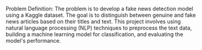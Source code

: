 Problem Definition: The problem is to develop a fake news detection model using a Kaggle dataset. 
The goal is to distinguish between genuine and fake news articles based on their titles and text.
This project involves using natural language processing (NLP) techniques to preprocess the text data, building a machine learning model for classification,
and evaluating the model's performance.


